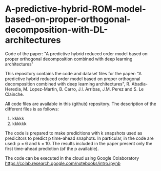 # A-predictive-hybrid-ROM-model-based-on-proper-orthogonal-decomposition-with-DL-architectures
Code of the paper: "A predictive hybrid reduced order model based on proper orthogonal decomposition combined with deep learning architectures"

This repository contains the code and dataset files for the paper: "A predictive hybrid reduced order model based on proper orthogonal decomposition combined with deep learning architectures", R. Abadia-Heredia, M. Lopez-Martin, B. Carro, J.I. Arribas, J.M. Perez and S. Le Clainche.

All code files are available in this (github) repository. The description of the different files is as follows:

1. kkkkk
2. kkkkkk

The code is prepared to make predicitions with k snapshots used as predicitors to predict p time-ahead snaphots. In particular, in the code are used: p = 6 and k = 10. The results included in the paper present only the first time-ahead prediction (of the p available).

The code can be executed in the cloud using Google Colaboratory https://colab.research.google.com/notebooks/intro.ipynb
